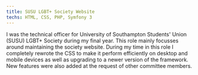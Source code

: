 ```yaml
---
title: SUSU LGBT+ Society Website
techs: HTML, CSS, PHP, Symfony 3
---
```

I was the technical officer for University of Southampton Students' Union (SUSU) LGBT+ Society during my final year. This role mainly focusses around maintaining the society website. During my time in this role I completely rewrote the CSS to make it perform efficiently on desktop and mobile devices as well as upgrading to a newer version of the framework. New features were also added at the request of other committee members.
